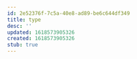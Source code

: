 ```yaml
---
id: 2e52376f-7c5a-40e8-ad89-be6c644df349
title: type
desc: ''
updated: 1618573905326
created: 1618573905326
stub: true
---
```


